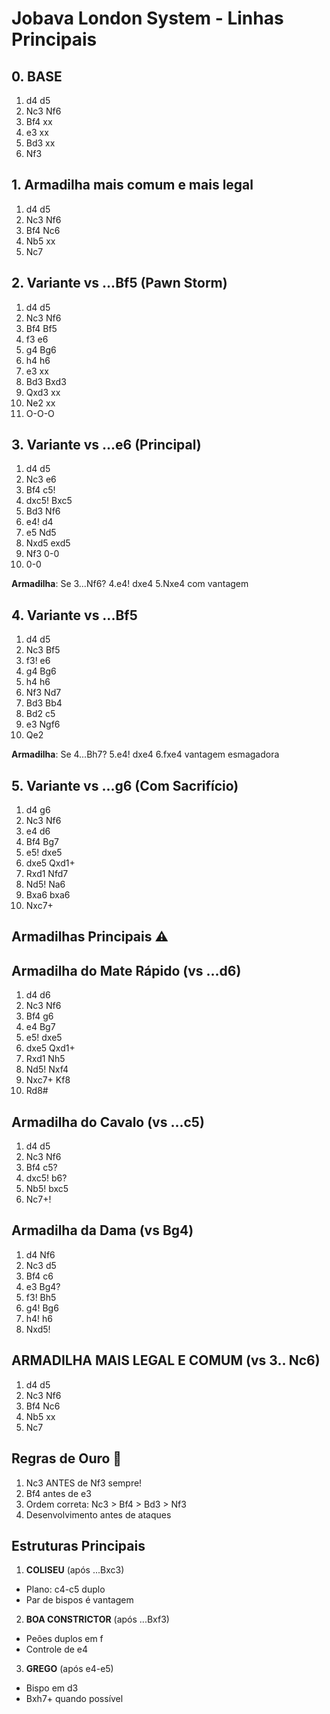 # Jobava London System - Linhas Principais

## 0. BASE

1. d4 d5
2. Nc3 Nf6
3. Bf4 xx
4. e3 xx
5. Bd3 xx
6. Nf3

## 1. Armadilha mais comum e mais legal

1. d4 d5
2. Nc3 Nf6
3. Bf4 Nc6
4. Nb5 xx
5. Nc7

## 2. Variante vs ...Bf5 (Pawn Storm)

1. d4 d5
2. Nc3 Nf6
3. Bf4 Bf5
4. f3 e6
5. g4 Bg6
6. h4 h6
7. e3 xx
8. Bd3 Bxd3
9. Qxd3 xx
10. Ne2 xx
11. O-O-O

## 3. Variante vs ...e6 (Principal)

1. d4 d5
2. Nc3 e6
3. Bf4 c5!
4. dxc5! Bxc5
5. Bd3 Nf6
6. e4! d4
7. e5 Nd5
8. Nxd5 exd5
9. Nf3 0-0
10. 0-0

**Armadilha**: Se 3...Nf6? 4.e4! dxe4 5.Nxe4 com vantagem

## 4. Variante vs ...Bf5

1. d4 d5
2. Nc3 Bf5
3. f3! e6
4. g4 Bg6
5. h4 h6
6. Nf3 Nd7
7. Bd3 Bb4
8. Bd2 c5
9. e3 Ngf6
10. Qe2

**Armadilha**: Se 4...Bh7? 5.e4! dxe4 6.fxe4 vantagem esmagadora

## 5. Variante vs ...g6 (Com Sacrifício)

1. d4 g6
2. Nc3 Nf6
3. e4 d6
4. Bf4 Bg7
5. e5! dxe5
6. dxe5 Qxd1+
7. Rxd1 Nfd7
8. Nd5! Na6
9. Bxa6 bxa6
10. Nxc7+

## Armadilhas Principais ⚠️

## **Armadilha do Mate Rápido** (vs ...d6)

1. d4 d6
2. Nc3 Nf6
3. Bf4 g6
4. e4 Bg7
5. e5! dxe5
6. dxe5 Qxd1+
7. Rxd1 Nh5
8. Nd5! Nxf4
9. Nxc7+ Kf8
10. Rd8#

## **Armadilha do Cavalo** (vs ...c5)

1. d4 d5
2. Nc3 Nf6
3. Bf4 c5?
4. dxc5! b6?
5. Nb5! bxc5
6. Nc7+!

## **Armadilha da Dama** (vs Bg4)

1. d4 Nf6
2. Nc3 d5
3. Bf4 c6
4. e3 Bg4?
5. f3! Bh5
6. g4! Bg6
7. h4! h6
8. Nxd5!

## **ARMADILHA MAIS LEGAL E COMUM** (vs 3.. Nc6)

1. d4 d5
2. Nc3 Nf6
3. Bf4 Nc6
4. Nb5 xx
5. Nc7

## Regras de Ouro 🌟

1. Nc3 ANTES de Nf3 sempre!
2. Bf4 antes de e3
3. Ordem correta: Nc3 > Bf4 > Bd3 > Nf3
4. Desenvolvimento antes de ataques

## Estruturas Principais

1. **COLISEU** (após ...Bxc3)

- Plano: c4-c5 duplo
- Par de bispos é vantagem

2. **BOA CONSTRICTOR** (após ...Bxf3)

- Peões duplos em f
- Controle de e4

3. **GREGO** (após e4-e5)

- Bispo em d3
- Bxh7+ quando possível
